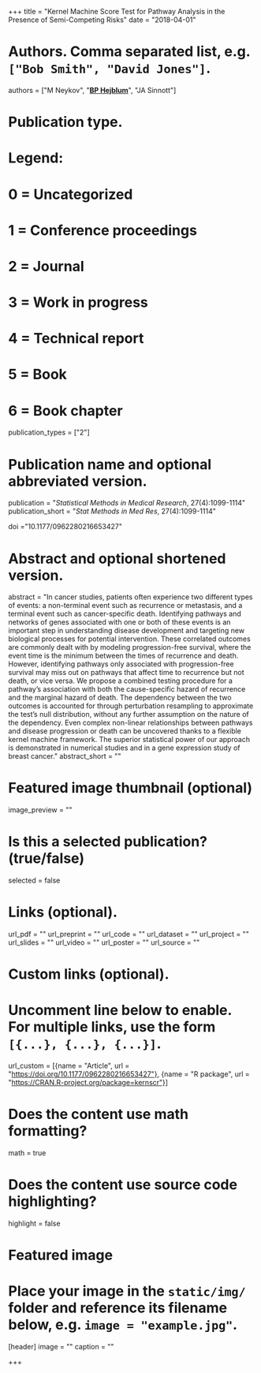 +++
title = "Kernel Machine Score Test for Pathway Analysis in the Presence of Semi-Competing Risks"
date = "2018-04-01"

# Authors. Comma separated list, e.g. `["Bob Smith", "David Jones"]`.
authors = ["M Neykov", "<u>**BP Hejblum**</u>", "JA Sinnott"]

# Publication type.
# Legend:
# 0 = Uncategorized
# 1 = Conference proceedings
# 2 = Journal
# 3 = Work in progress
# 4 = Technical report
# 5 = Book
# 6 = Book chapter
publication_types = ["2"]

# Publication name and optional abbreviated version.
publication = "*Statistical Methods in Medical Research*, 27(4):1099-1114"
publication_short = "*Stat Methods in Med Res*, 27(4):1099-1114"

doi ="10.1177/0962280216653427"

# Abstract and optional shortened version.
abstract = "In cancer studies, patients often experience two different types of events: a non-terminal event such as recurrence or metastasis, and a terminal event such as cancer-specific death. Identifying pathways and networks of genes associated with one or both of these events is an important step in understanding disease development and targeting new biological processes for potential intervention. These correlated outcomes are commonly dealt with by modeling progression-free survival, where the event time is the minimum between the times of recurrence and death. However, identifying pathways only associated with progression-free survival may miss out on pathways that affect time to recurrence but not death, or vice versa. We propose a combined testing procedure for a pathway’s association with both the cause-specific hazard of recurrence and the marginal hazard of death. The dependency between the two outcomes is accounted for through perturbation resampling to approximate the test’s null distribution, without any further assumption on the nature of the dependency. Even complex non-linear relationships between pathways and disease progression or death can be uncovered thanks to a flexible kernel machine framework. The superior statistical power of our approach is demonstrated in numerical studies and in a gene expression study of breast cancer."
abstract_short = ""

# Featured image thumbnail (optional)
image_preview = ""

# Is this a selected publication? (true/false)
selected = false

# Links (optional).
url_pdf = ""
url_preprint = ""
url_code = ""
url_dataset = ""
url_project = ""
url_slides = ""
url_video = ""
url_poster = ""
url_source = ""

# Custom links (optional).
#   Uncomment line below to enable. For multiple links, use the form `[{...}, {...}, {...}]`.
url_custom = [{name = "Article", url = "https://doi.org/10.1177/0962280216653427"}, {name = "R package", url = "https://CRAN.R-project.org/package=kernscr"}]

# Does the content use math formatting?
math = true

# Does the content use source code highlighting?
highlight = false

# Featured image
# Place your image in the `static/img/` folder and reference its filename below, e.g. `image = "example.jpg"`.
[header]
image = ""
caption = ""

+++
